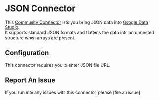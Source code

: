 # JSON Connector

This [Community Connector] lets you bring JSON data into [Google Data Studio].  
It supports standard JSON formats and flattens the data into an unnested structure when arrays are present.

## Configuration

This connector requires you to enter JSON file URL.  

## Report An Issue

If you run into any issues with this connector, please [file an issue].

[Community Connector]: https://developers.google.com/datastudio/connector/
[Google Data Studio]: https://datastudio.google.com/
